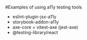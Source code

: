 #Examples of using a11y  testing tools

- eslint-plugin-jsx-a11y
- storybook-addon-a11y
- axe-core + vitest-axe (jest-axe)
- @testing-library/react

